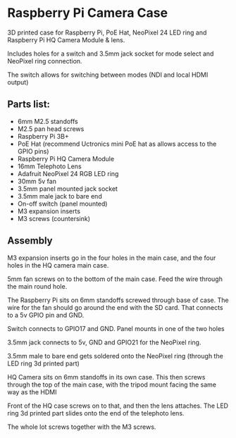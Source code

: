 Raspberry Pi Camera Case
========================

3D printed case for Raspberry Pi, PoE Hat, NeoPixel 24 LED ring and
Raspberry Pi HQ Camera Module & lens.

Includes holes for a switch and 3.5mm jack socket for mode select and NeoPixel
ring connection. 

The switch allows for switching between modes (NDI and local HDMI output)

## Parts list:

- 6mm M2.5 standoffs
- M2.5 pan head screws
- Raspberry Pi 3B+
- PoE Hat (recommend Uctronics mini PoE hat as allows access to the GPIO pins)
- Raspberry Pi HQ Camera Module
- 16mm Telephoto Lens
- Adafruit NeoPixel 24 RGB LED ring
- 30mm 5v fan
- 3.5mm panel mounted jack socket
- 3.5mm male jack to bare end
- On-off switch (panel mounted)
- M3 expansion inserts
- M3 screws (countersink)

## Assembly

M3 expansion inserts go in the four holes in the main case, and the four holes
in the HQ camera main case.

5mm fan screws on to the bottom of the main case. Feed the wire through the main
round hole.

The Raspberry Pi sits on 6mm standoffs screwed through base of case. The wire
for the fan should go around the end with the SD card. That connects to a 5v
GPIO pin and GND.

Switch connects to GPIO17 and GND. Panel mounts in one of the two holes

3.5mm jack connects to 5v, GND and GPIO21 for the NeoPixel ring.

3.5mm male to bare end gets soldered onto the NeoPixel ring (through the LED
ring 3d printed part)

HQ Camera sits on 6mm standoffs in its own case. This then screws through the
top of the main case, with the tripod mount facing the same way as the HDMI

Front of the HQ case screws on to that, and then the lens attaches. The LED ring
3d printed part slides onto the end of the telephoto lens.

The whole lot screws together with the M3 screws.